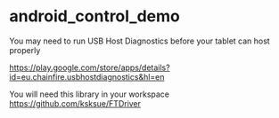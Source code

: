 android_control_demo
====================
You may need to run USB Host Diagnostics before your tablet can host properly

https://play.google.com/store/apps/details?id=eu.chainfire.usbhostdiagnostics&hl=en

You will need this library in your workspace
 https://github.com/ksksue/FTDriver
